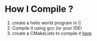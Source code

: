 # How I Compile ? 

1) create a hello world program in C
2) Compile it using gcc (or your IDE)
3) create a CMakeLists to compile it [here](https://cmake.org/cmake/help/book/mastering-cmake/chapter/Getting%20Started.html)